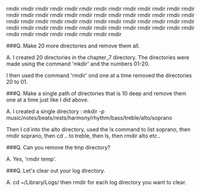rmdir rmdir rmdir rmdir rmdir rmdir rmdir rmdir rmdir rmdir
rmdir rmdir rmdir rmdir rmdir rmdir rmdir rmdir rmdir rmdir
rmdir rmdir rmdir rmdir rmdir rmdir rmdir rmdir rmdir rmdir
rmdir rmdir rmdir rmdir rmdir rmdir rmdir rmdir rmdir rmdir
rmdir rmdir rmdir rmdir rmdir rmdir rmdir rmdir rmdir rmdir
rmdir rmdir rmdir rmdir rmdir rmdir rmdir rmdir rmdir rmdir

###Q. Make 20 more directories and remove them all.

A. I created 20 directories in the chapter_7 directory. The directories were made using the command 'mkdir' and the numbers 01-20.

I then used the command 'rmdir' ond one at a time removed the directories 20 to 01.

###Q. Make a single path of directories that is 10 deep and remove them one at a time just like I did above.

A. I created a single directory : mkdir -p music/notes/beats/rests/harmony/rhythm/bass/treble/alto/soprano

Then I cd into the alto directory, used the ls command to list soprano, then rmdir soprano, then cd .. to treble, then ls, then rmdir alto etc..

###Q. Can you remove the tmp directory?

A. Yes, 'rmdir temp'.

###Q. Let's clear out your log directory.

A. cd ~/Library/Logs/ then rmdir for each log directory you want to clear.
